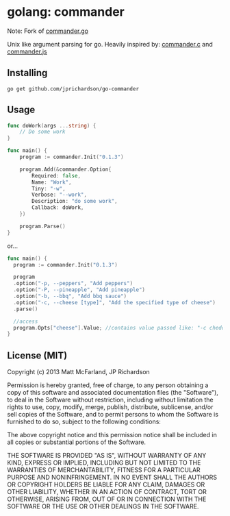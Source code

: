 golang: commander 
=================

Note: Fork of [commander.go](https://github.com/vanetix/commander.go)

<!-- 

[![Build Status](https://travis-ci.org/jprichardson/go-commander.png?branch=master)](https://travis-ci.org/jprichardson/go-commander)

-->

Unix like argument parsing for go. Heavily inspired by: [commander.c](https://github.com/visionmedia/commander.c) and [commander.js](https://github.com/visionmedia/commander.js)


Installing
----------

    go get github.com/jprichardson/go-commander


Usage
-----

```go
func doWork(args ...string) {
	// Do some work
}

func main() {
	program := commander.Init("0.1.3")

	program.Add(&commander.Option{
	    Required: false,
	    Name: "Work",
	    Tiny: "-w",
	    Verbose: "--work",
	    Description: "do some work",
	    Callback: doWork,
	})

	program.Parse()
}
```

or...

```go
func main() {
  program := commander.Init("0.1.3")

  program
  .option("-p, --peppers", "Add peppers")
  .option("-P, --pineapple", "Add pineapple")
  .option("-b, --bbq", "Add bbq sauce")
  .option("-c, --cheese [type]", "Add the specified type of cheese")
  .parse()

  //access
  program.Opts["cheese"].Value; //contains value passed like: "-c cheddar" or "--cheese cheddar" 
}
```



License (MIT)
-------------
Copyright (c) 2013 Matt McFarland, JP Richardson


Permission is hereby granted, free of charge, to any person obtaining a copy of this software and associated documentation files (the "Software"), to deal in the Software without restriction, including without limitation the rights to use, copy, modify, merge, publish, distribute, sublicense, and/or sell copies of the Software, and to permit persons to whom the Software is furnished to do so, subject to the following conditions:

The above copyright notice and this permission notice shall be included in all copies or substantial portions of the Software.

THE SOFTWARE IS PROVIDED "AS IS", WITHOUT WARRANTY OF ANY KIND, EXPRESS OR IMPLIED, INCLUDING BUT NOT LIMITED TO THE WARRANTIES OF MERCHANTABILITY, FITNESS FOR A PARTICULAR PURPOSE AND NONINFRINGEMENT. IN NO EVENT SHALL THE AUTHORS OR COPYRIGHT HOLDERS BE LIABLE FOR ANY CLAIM, DAMAGES OR OTHER LIABILITY, WHETHER IN AN ACTION OF CONTRACT, TORT OR OTHERWISE, ARISING FROM, OUT OF OR IN CONNECTION WITH THE SOFTWARE OR THE USE OR OTHER DEALINGS IN THE SOFTWARE.
